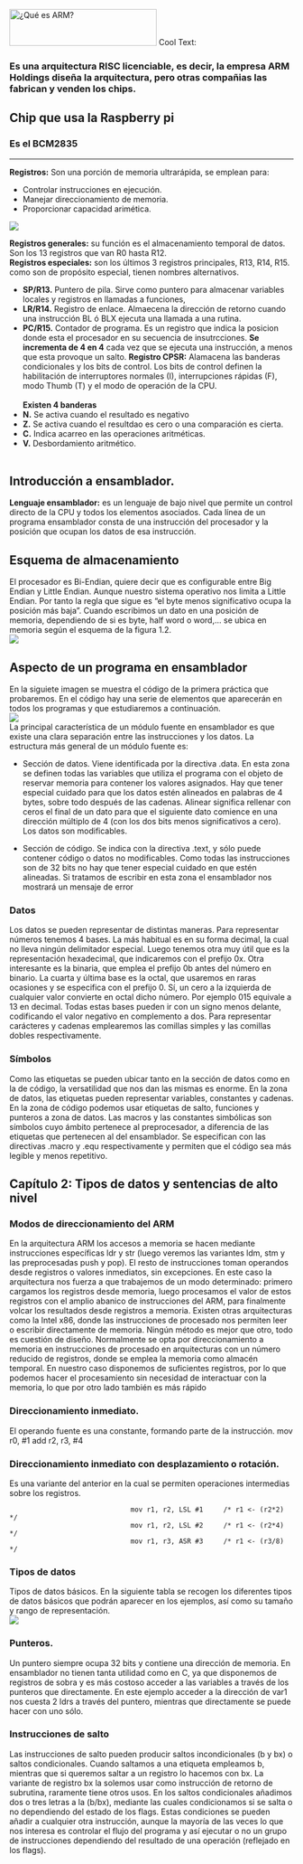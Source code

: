 <a href="https://es.cooltext.com"><img src="https://images.cooltext.com/5476099.png" width="261" height="65" alt="¿Qué es ARM?" /></a>
<a href="http://es.cooltext.com" target="_top"><img src="https://cooltext.com/images/ct_pixel.gif" width="80" height="15" alt="Cool Text: Generador de Logotipos y Gráficos." border="0" /></a>
<br>
### Es una arquitectura RISC licenciable, es decir, la empresa ARM Holdings diseña la arquitectura, pero otras compañias las fabrican y venden los chips.
## Chip que usa la Raspberry pi
### Es el BCM2835

--------------------------------------------
**Registros:** Son una porción de memoria ultrarápida, se emplean para:
* Controlar instrucciones en ejecución.
* Manejar direccionamiento de memoria.
* Proporcionar capacidad arimética.

<img src="https://scontent.ftij1-1.fna.fbcdn.net/v/t1.0-0/p180x540/123103296_1234664046905849_4487772967957974685_n.jpg?_nc_cat=105&ccb=2&_nc_sid=730e14&_nc_eui2=AeFcN6hLinz0qclqY_KoB9ZSAlUWBILn9yECVRYEguf3IQSHsnKhvhBfoB3cy0_x1REOjK5iULZgMLm0ELWppunt&_nc_ohc=YfIIy4Xgr20AX8j_68G&_nc_ht=scontent.ftij1-1.fna&tp=6&oh=2f4b9af8f221c8f3be4793b3294e3e33&oe=5FBD7C7B">

**Registros generales:** su función es el almacenamiento temporal de datos. Son los 13 registros que van R0 hasta R12.<br>
**Registros especiales:** son los últimos 3 registros principales, R13, R14, R15. como son de propósito especial, tienen nombres alternativos.
- **SP/R13.** Puntero de pila. Sirve como puntero para almacenar variables locales y registros en llamadas a funciones,
- **LR/R14.** Registro de enlace. Almaecena la dirección de retorno cuando una instrucción BL ó BLX ejecuta una llamada a una rutina.
- **PC/R15.** Contador de programa. Es un registro que indica la posicion donde esta el procesador en su secuencia de insutrcciones. **Se incrementa de 4 en 4** cada vez que se ejecuta una instrucción, a menos que esta provoque un salto.
**Registro CPSR:** Alamacena las banderas condicionales y los bits de control. Los bits de control definen la habilitación de interruptores normales (I), interrupciones rápidas (F), modo Thumb (T) y el modo de operación de la CPU.<br><br>
**Existen 4 banderas**
- **N.** Se activa cuando el resultado es negativo
- **Z.** Se activa cuando el resultdao es cero o una comparación es cierta.
- **C.** Indica acarreo en las operaciones aritméticas.
- **V.** Desbordamiento aritmético.<br><br>

## Introducción a ensamblador.
**Lenguaje ensamblador:** es un lenguaje de bajo nivel que permite un control directo de la CPU y todos los elementos asociados. Cada línea de un programa ensamblador consta de una instrucción del procesador y la posición que ocupan los datos de esa instrucción.

## Esquema de almacenamiento
El procesador es Bi-Endian, quiere decir que es configurable entre Big Endian y Little Endian. Aunque nuestro sistema operativo nos limita a Little Endian. Por tanto la regla que sigue es “el byte menos significativo ocupa la posición más baja”. Cuando escribimos un dato en una posición de memoria, dependiendo de si es byte, half word o word,... se ubica en memoria según el esquema de la figura 1.2.<br>
<img src="https://raw.githubusercontent.com/EduardoWhite/Interfaz/main/Captura.PNG"><br>
## Aspecto de un programa en ensamblador
En la siguiete imagen se muestra el código de la primera práctica que probaremos. En el código hay una serie de elementos que aparecerán en todos los programas y que estudiaremos a continuación.<br>
<img src="https://raw.githubusercontent.com/EduardoWhite/Interfaz/main/codigo.png"><br>
La principal característica de un módulo fuente en ensamblador es que existe una clara separación entre las instrucciones y los datos. La estructura más general de un módulo fuente es:

* Sección de datos. Viene identificada por la directiva .data. En esta zona se definen todas las variables que utiliza el programa con el objeto de reservar memoria para contener los valores asignados. Hay que tener especial cuidado para que los datos estén alineados en palabras de 4 bytes, sobre todo después de las cadenas. Alinear significa rellenar con ceros el final de un dato para que el siguiente dato comience en una dirección múltiplo de 4 (con los dos bits menos significativos a cero). Los datos son modificables.

* Sección de código. Se indica con la directiva .text, y sólo puede contener código o datos no modificables. Como todas las instrucciones son de 32 bits no hay que tener especial cuidado en que estén alineadas. Si tratamos de escribir en esta zona el ensamblador nos mostrará un mensaje de error

### Datos
Los datos se pueden representar de distintas maneras. Para representar números tenemos 4 bases. La más habitual es en su forma decimal, la cual no lleva ningún delimitador especial. Luego tenemos otra muy útil que es la representación hexadecimal, que indicaremos con el prefijo 0x. Otra interesante es la binaria, que emplea el prefijo 0b antes del número en binario. La cuarta y última base es la octal, que usaremos en raras ocasiones y se especifica con el prefijo 0. Sí, un cero a la izquierda de cualquier valor convierte en octal dicho número. Por ejemplo 015 equivale a 13 en decimal. Todas estas bases pueden ir con un signo menos delante, codificando el valor negativo en complemento a dos. Para representar carácteres y cadenas emplearemos las comillas simples y las comillas dobles respectivamente.

### Símbolos
Como las etiquetas se pueden ubicar tanto en la sección de datos como en la de código, la versatilidad que nos dan las mismas es enorme. En la zona de datos, las etiquetas pueden representar variables, constantes y cadenas. En la zona de código podemos usar etiquetas de salto, funciones y punteros a zona de datos. Las macros y las constantes simbólicas son símbolos cuyo ámbito pertenece al preprocesador, a diferencia de las etiquetas que pertenecen al del ensamblador. Se especifican con las directivas .macro y .equ respectivamente y permiten que el código sea más legible y menos repetitivo.<br>
## Capítulo 2: Tipos de datos y sentencias de alto nivel
### Modos de direccionamiento del ARM
En la arquitectura ARM los accesos a memoria se hacen mediante instrucciones específicas ldr y str (luego veremos las variantes ldm, stm y las preprocesadas push y pop). El resto de instrucciones toman operandos desde registros o valores inmediatos, sin excepciones. En este caso la arquitectura nos fuerza a que trabajemos de un modo determinado: primero cargamos los registros desde memoria, luego procesamos el valor de estos registros con el amplio abanico de instrucciones del ARM, para finalmente volcar los resultados desde registros a memoria. Existen otras arquitecturas como la Intel x86, donde las instrucciones de procesado nos permiten leer o escribir directamente de memoria. Ningún método es mejor que otro, todo es cuestión de diseño. Normalmente se opta por direccionamiento a memoria en instrucciones de procesado en arquitecturas con un número reducido de registros, donde se emplea la memoria como almacén temporal. En nuestro caso disponemos de suficientes registros, por lo que podemos hacer el procesamiento sin necesidad de interactuar con la memoria, lo que por otro lado también es más rápido

### Direccionamiento inmediato. 
El operando fuente es una constante, formando parte de la instrucción.
                                                 mov r0, #1
                                                 add r2, r3, #4
### Direccionamiento inmediato con desplazamiento o rotación. 
Es una variante del anterior en la cual se permiten operaciones intermedias sobre los registros.

                                  mov r1, r2, LSL #1     /* r1 <- (r2*2) */
                                  mov r1, r2, LSL #2     /* r1 <- (r2*4) */
                                  mov r1, r3, ASR #3     /* r1 <- (r3/8) */                                                 
### Tipos de datos
Tipos de datos básicos. En la siguiente tabla se recogen los diferentes tipos de datos básicos que podrán aparecer en los ejemplos, así como su tamaño y rango de representación.
<br>
<img src="https://raw.githubusercontent.com/EduardoWhite/Interfaz/main/cod.png"><br>
### Punteros. 
Un puntero siempre ocupa 32 bits y contiene una dirección de memoria. En ensamblador no tienen tanta utilidad como en C, ya que disponemos de registros de sobra y es más costoso acceder a las variables a través de los punteros que directamente. En este ejemplo acceder a la dirección de var1 nos cuesta 2 ldrs a través del puntero, mientras que directamente se puede hacer con uno sólo.
### Instrucciones de salto
Las instrucciones de salto pueden producir saltos incondicionales (b y bx) o saltos condicionales. Cuando saltamos a una etiqueta empleamos b, mientras que si queremos saltar a un registro lo hacemos con bx. La variante de registro bx la solemos usar como instrucción de retorno de subrutina, raramente tiene otros usos. En los saltos condicionales añadimos dos o tres letras a la (b/bx), mediante las cuales condicionamos si se salta o no dependiendo del estado de los flags. Estas condiciones se pueden añadir a cualquier otra instrucción, aunque la mayoría de las veces lo que nos interesa es controlar el flujo del programa y así ejecutar o no un grupo de instrucciones dependiendo del resultado de una operación (reflejado en los flags).

